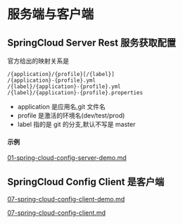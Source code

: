 # 服务端与客户端

## SpringCloud Server Rest 服务获取配置

官方给出的映射关系是

```
/{application}/{profile}[/{label}]
/{application}-{profile}.yml
/{label}/{application}-{profile}.yml
/{label}/{application}-{profile}.properties
```

- application 是应用名,git 文件名
- profile 是激活的环境名(dev/test/prod)
- label 指的是 git 的分支,默认不写是 master

#### 示例

 [01-spring-cloud-config-server-demo.md](../../04-spring-cloud-config/01-spring-cloud-config-server-demo.md) 

## SpringCloud Config Client 是客户端

[07-spring-cloud-config-client-demo.md](../../04-spring-cloud-config/07-spring-cloud-config-client-demo.md)

[07-spring-cloud-config-client.md](../../04-spring-cloud-config/07-spring-cloud-config-client.md) 



